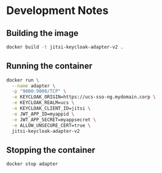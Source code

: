 # Development Notes

## Building the image

```bash
docker build -t jitsi-keycloak-adapter-v2 .
```

## Running the container

```bash
docker run \
  --name adapter \
  -p "9000:9000/TCP" \
  -e KEYCLOAK_ORIGIN=https://ucs-sso-ng.mydomain.corp \
  -e KEYCLOAK_REALM=ucs \
  -e KEYCLOAK_CLIENT_ID=jitsi \
  -e JWT_APP_ID=myappid \
  -e JWT_APP_SECRET=myappsecret \
  -e ALLOW_UNSECURE_CERT=true \
  jitsi-keycloak-adapter-v2
```

## Stopping the container

```bash
docker stop adapter
```

